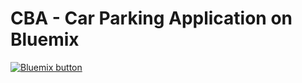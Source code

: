 <h1> CBA - Car Parking Application on Bluemix </h1>

<a href="https://bluemix.net/deploy?repository=https://github.com/papicella/SpringBootHTTPSession" target="_blank"><img src="http://bluemix.net/deploy/button.png" alt="Bluemix button" /></a>
